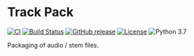 # Track Pack

[![CI](https://github.com/offa/trackpack/workflows/ci/badge.svg)](https://github.com/offa/trackpack/actions)
[![Build Status](https://travis-ci.com/offa/trackpack.svg?branch=master)](https://travis-ci.com/offa/trackpack)
[![GitHub release](https://img.shields.io/github/release/offa/trackpack.svg)](https://github.com/offa/trackpack/releases)
[![License](https://img.shields.io/badge/license-GPLv3-yellow.svg)](LICENSE)
![Python 3.7](https://img.shields.io/badge/python-3.7-green.svg)

Packaging of audio / stem files.
